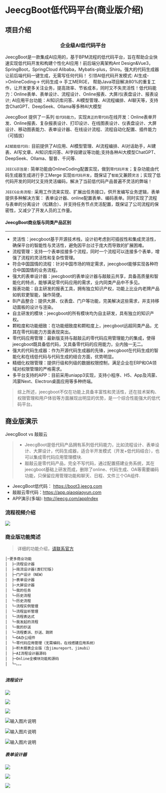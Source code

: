 
JeecgBoot低代码平台(商业版介绍)
===============



项目介绍
-----------------------------------

<h3 align="center">企业级AI低代码平台</h3>


JeecgBoot是一款集成AI应用的，基于BPM流程的低代码平台，旨在帮助企业快速实现低代码开发和构建个性化AI应用！前后端分离架构Ant Design&Vue3，SpringBoot，SpringCloud Alibaba，Mybatis-plus，Shiro。强大的代码生成器让前后端代码一键生成，无需写任何代码！ 引领AI低代码开发模式: AI生成->OnlineCoding-> 代码生成-> 手工MERGE， 帮助Java项目解决80%的重复工作，让开发更多关注业务，提高效率、节省成本，同时又不失灵活性！低代码能力：Online表单、表单设计、流程设计、Online报表、大屏/仪表盘设计、报表设计; AI应用平台功能：AI知识库问答、AI模型管理、AI流程编排、AI聊天等，支持含ChatGPT、DeepSeek、Ollama等多种AI大模型

JeecgBoot 提供了一系列 `低代码能力`，实现`真正的零代码`在线开发：Online表单开发、Online报表、复杂报表设计、打印设计、在线图表设计、仪表盘设计、大屏设计、移动图表能力、表单设计器、在线设计流程、流程自动化配置、插件能力（可插拔）

`AI赋能低代码:` 目前提供了AI应用、AI模型管理、AI流程编排、AI对话助手，AI建表、AI写文章、AI知识库问答、AI字段建议等功能;支持各种AI大模型ChatGPT、DeepSeek、Ollama、智普、千问等.

`JEECG宗旨是:` 简单功能由OnlineCoding配置实现，做到`零代码开发`；复杂功能由代码生成器生成进行手工Merge 实现`低代码开发`，既保证了`智能`又兼顾`灵活`；实现了低代码开发的同时又支持灵活编码，解决了当前低代码产品普遍不灵活的弊端！

`JEECG业务流程:` 采用工作流来实现、扩展出任务接口，供开发编写业务逻辑，表单提供多种解决方案： 表单设计器、online配置表单、编码表单。同时实现了流程与表单的分离设计（松耦合）、并支持任务节点灵活配置，既保证了公司流程的保密性，又减少了开发人员的工作量。



#### JeecgBoot商业版与同类产品区别
-----------------------------------

- 灵活性：jeecgboot基于开源技术栈，设计初考虑到可插拔性和集成灵活性，确保平台的智能性与灵活性，避免因平台过于庞大而导致的扩展困难。
- 流程管理：支持一个表单挂接多个流程，同时一个流程可以连接多个表单，增强了流程的灵活性和复杂性管理。
- 符合中国国情的流程：针对中国市场的特定需求，jeecgboot能够实现各种符合中国国情的业务流程。
- 强大的表单设计器：jeecgboot的表单设计器与敲敲云共享，具备高质量和智能化的特点，能够满足零代码应用的需求，业内同类产品中不多见。
- 报表功能：自主研发的报表工具，拥有独立知识产权，功能上比业内老牌产品如帆软更智能，操作简便。
- BI产品整合：提供大屏、仪表盘、门户等功能，完美解决这些需求，并支持移动面板的设计与渲染。
- 自主研发的模块：jeecgboot的所有模块均为自主研发，具有独立的知识产权。
- 颗粒度和功能细致：在功能细致度和颗粒度上，jeecgboot远超同类产品，尤其在零代码能力方面表现突出。
- 零代码应用管理：最新版支持与敲敲云的零代码应用管理能力的集成，使得jeecgboot既具备低代码，又具备零代码的应用能力，业内独一无二。
- 强大的代码生成器：作为开源代码生成器的先锋，jeecgboot在代码生成的智能化和在线低代码与代码生成的结合方面，优势明显。
- 精细化权限管理：提供行级和列级的数据权限控制，满足企业在ERP和OA领域对权限管理的严格需求。
- 多平台支持的APP：目前采用uniapp3实现，支持小程序、H5、App及鸿蒙、鸿蒙Next、Electron桌面应用等多种终端。

> 综上所述，jeecgboot不仅在功能上具备丰富性和灵活性，还在技术架构、权限管理和用户体验等方面展现出明显的优势，是一个综合性能强大的低代码平台。



商业版演示
-----------------------------------

JeecgBoot vs 敲敲云
> - JeecgBoot是低代码产品拥有系列低代码能力，比如流程设计、表单设计、大屏设计，代码生成器，适合半开发模式（开发+低代码结合），也可以集成零代码应用管理模块.
> - 敲敲云是零代码产品，完全不写代码，通过配置搭建业务系统，其在jeecgboot基础上研发而成，删除了online、代码生成、OA等需要编码功能，只保留应用管理功能和聊天、日程、文件三个OA组件.


- JeecgBoot低代码：  https://boot3.jeecg.com
- 敲敲云零代码：https://app.qiaoqiaoyun.com
- APP演示(多端): http://jeecg.com/appIndex


### 流程视频介绍

[![](https://jeecgos.oss-cn-beijing.aliyuncs.com/files/flow_video.png)](https://www.bilibili.com/video/BV1Nk4y1o7Qc)



### 商业版功能简述

> 详细的功能介绍，[请联系官方](https://jeecg.com/vip)

```
│─更多商业功能
│  ├─流程设计器
│  ├─简流设计器(类钉钉版)
│  ├─门户设计（NEW）
│  ├─表单设计器
│  ├─大屏设计器
│  └─我的任务
│  └─历史流程
│  └─历史流程
│  └─流程实例管理
│  └─流程监听管理
│  └─流程表达式
│  └─我发起的流程
│  └─我的抄送
│  └─流程委派、抄送、跳转
│  └─OA办公组件
│  └─零代码应用管理（无需编码，在线搭建应用系统）
│  ├─积木报表企业版（含jimureport、jimubi）
│  ├─AI流程设计器源码
│  ├─Online全模块功能和源码
│  └─。。。
   
```




##### 流程设计
![](https://oscimg.oschina.net/oscnet/up-981ce174e4fbb48c8a2ce4ccfd7372e2994.png)

![](https://oscimg.oschina.net/oscnet/up-1dc0d052149ec675f3e4fad632b82b48add.png)

![](https://oscimg.oschina.net/oscnet/up-de31bc2f9d9b8332c554b0954cc73d79593.png)

![输入图片说明](https://static.oschina.net/uploads/img/201907/05165142_yyQ7.png "在这里输入图片标题")

![输入图片说明](https://static.oschina.net/uploads/img/201904/14160917_9Ftz.png "在这里输入图片标题")

![输入图片说明](https://static.oschina.net/uploads/img/201904/14160633_u59G.png "在这里输入图片标题")



##### 表单设计器
![](https://oscimg.oschina.net/oscnet/up-5f8cb657615714b02190b355e59f60c5937.png)

![](https://oscimg.oschina.net/oscnet/up-d9659b2f324e33218476ec98c9b400e6508.png)

![](https://oscimg.oschina.net/oscnet/up-4868615395272d3206dbb960ade02dbc291.png)

